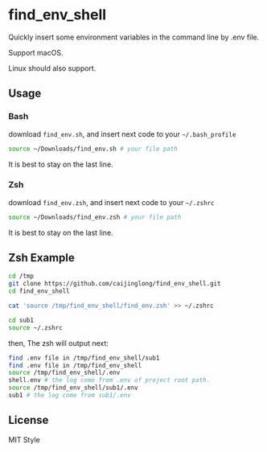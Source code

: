 # find_env_shell

Quickly insert some environment variables in the command line by .env file.

Support macOS.

Linux should also support.

## Usage

### Bash

download `find_env.sh`, and insert next code to your `~/.bash_profile`

```bash
source ~/Downloads/find_env.sh # your file path
```

It is best to stay on the last line.

### Zsh

download `find_env.zsh`, and insert next code to your `~/.zshrc`

```bash
source ~/Downloads/find_env.zsh # your file path
```

It is best to stay on the last line.

## Zsh Example

```zsh
cd /tmp
git clone https://github.com/caijinglong/find_env_shell.git
cd find_env_shell

cat 'source /tmp/find_env_shell/find_env.zsh' >> ~/.zshrc

cd sub1
source ~/.zshrc
```

then, The zsh will output next:

```zsh
find .env file in /tmp/find_env_shell/sub1
find .env file in /tmp/find_env_shell
source /tmp/find_env_shell/.env
shell.env # the log come from .env of project root path.
source /tmp/find_env_shell/sub1/.env
sub1 # the log come from sub1/.env
```

## License

MIT Style
